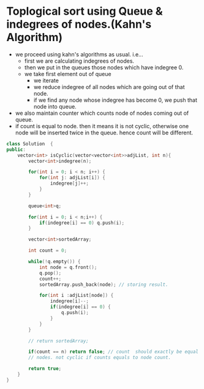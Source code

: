 # Toplogical sort using Queue & indegrees of nodes.(Kahn's Algorithm)

- we proceed using kahn's algorithms as usual. i.e...
    - first we are calculating indegrees of nodes.
    - then we put in the queues those nodes which have indegree 0.
    - we take first element out of queue
        - we iterate
        - we reduce indegree of all nodes which are going out of that node.
        - if we find any node whose indegree has become 0, we push that node into queue.
- we also maintain counter which counts node of nodes coming out of queue. 
- if count is equal to node. then it means it is not cyclic, otherwise one node will be inserted twice in the queue. hence count will be different.

```cpp
class Solution  {
public: 
    vector<int> isCyclic(vector<vector<int>>adjList, int n){
        vector<int>indegree(n);

        for(int i = 0; i < n; i++) {
            for(int j: adjList[i]) {
                indegree[j]++;
            }
        }

        queue<int>q;

        for(int i = 0; i < n;i++) {
            if(indegree[i] == 0) q.push(i);
        }

        vector<int>sortedArray;

        int count = 0;

        while(!q.empty()) {
            int node = q.front();
            q.pop();
            count++;
            sortedArray.push_back(node); // storing result.

            for(int i :adjList[node]) {
                indegree[i]--;
                if(indegree[i] == 0) {
                    q.push(i);
                }
            }
        }

        // return sortedArray;

        if(count == n) return false; // count  should exactly be equal to no of
        // nodes. not cyclic if counts equals to node count. 

        return true;
    }
}
```